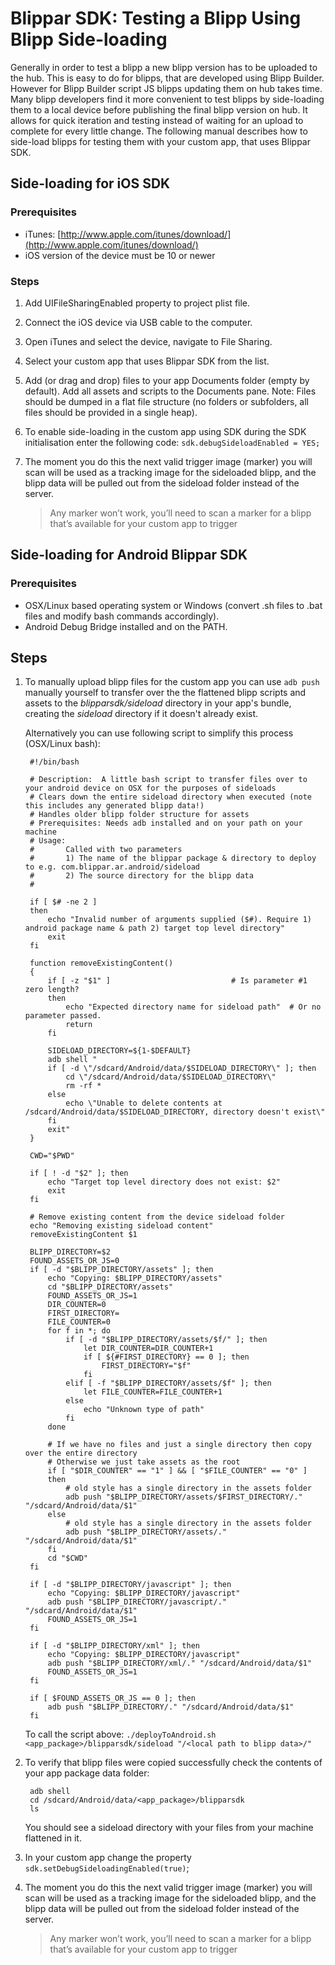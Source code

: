 # Blippar SDK: Testing a Blipp Using Blipp Side-loading

Generally in order to test a blipp a new blipp version has to be uploaded to the hub. This is easy to do for blipps, that are developed using Blipp Builder. However for Blipp Builder script JS blipps updating them on hub takes time. Many blipp developers find it more convenient to test blipps by side-loading them to a local device before publishing the final blipp version on hub. It allows for quick iteration and testing instead of waiting for an upload to complete for every little change. The following manual describes how to side-load blipps for testing them with your custom app, that uses Blippar SDK.

## Side-loading for iOS SDK

### Prerequisites 

* iTunes: [http://www.apple.com/itunes/download/](http://www.apple.com/itunes/download/)
* iOS version of the device must be 10 or newer

### Steps

1. Add UIFileSharingEnabled property to project plist file.
2. Connect the iOS device via USB cable to the computer.
3. Open iTunes and select the device, navigate to File Sharing.
4. Select your custom app that uses Blippar SDK from the list.
5. Add (or drag and drop) files to your app Documents folder (empty by default). Add all assets and scripts to the Documents pane. Note: Files should be dumped in a flat file structure (no folders or subfolders, all files should be provided in a single heap).
6. To enable side-loading in the custom app using SDK during the SDK initialisation enter the following code: `sdk.debugSideloadEnabled = YES;`
7. The moment you do this the next valid trigger image (marker) you will scan will be used as a tracking image for the sideloaded blipp, and the blipp data will be pulled out from the sideload folder instead of the server.

    >Any marker won’t work, you’ll need to scan a marker for a blipp that’s available for your custom app to trigger

## Side-loading for Android Blippar SDK

### Prerequisites

* OSX/Linux based operating system or Windows (convert .sh files to .bat files and modify bash commands accordingly).
* Android Debug Bridge installed and on the PATH.

## Steps

1. To manually upload blipp files for the custom app you can use `adb push` manually yourself to transfer over the the flattened blipp scripts and assets to the _blipparsdk/sideload_ directory in your app's bundle, creating the _sideload_ directory if it doesn't already exist. 

    Alternatively you can use following script to simplify this process (OSX/Linux bash):

        #!/bin/bash
        
        # Description:  A little bash script to transfer files over to your android device on OSX for the purposes of sideloads
        # Clears down the entire sideload directory when executed (note this includes any generated blipp data!)
        # Handles older blipp folder structure for assets
        # Prerequisites: Needs adb installed and on your path on your machine
        # Usage:
        #       Called with two parameters
        #       1) The name of the blippar package & directory to deploy to e.g. com.blippar.ar.android/sideload
        #       2) The source directory for the blipp data
        #
        
        if [ $# -ne 2 ]
        then
            echo "Invalid number of arguments supplied ($#). Require 1) android package name & path 2) target top level directory"
            exit
        fi
        
        function removeExistingContent()
        {  
            if [ -z "$1" ]                           # Is parameter #1 zero length?
            then
                echo "Expected directory name for sideload path"  # Or no parameter passed.
                return
            fi
        
            SIDELOAD_DIRECTORY=${1-$DEFAULT}
            adb shell "
            if [ -d \"/sdcard/Android/data/$SIDELOAD_DIRECTORY\" ]; then
                cd \"/sdcard/Android/data/$SIDELOAD_DIRECTORY\"
                rm -rf *
            else
                echo \"Unable to delete contents at /sdcard/Android/data/$SIDELOAD_DIRECTORY, directory doesn't exist\"
            fi
            exit"
        }
        
        CWD="$PWD"
        
        if [ ! -d "$2" ]; then
            echo "Target top level directory does not exist: $2"
            exit
        fi
        
        # Remove existing content from the device sideload folder
        echo "Removing existing sideload content"
        removeExistingContent $1
        
        BLIPP_DIRECTORY=$2
        FOUND_ASSETS_OR_JS=0
        if [ -d "$BLIPP_DIRECTORY/assets" ]; then
            echo "Copying: $BLIPP_DIRECTORY/assets"
            cd "$BLIPP_DIRECTORY/assets"
            FOUND_ASSETS_OR_JS=1
            DIR_COUNTER=0
            FIRST_DIRECTORY=
            FILE_COUNTER=0
            for f in *; do
                if [ -d "$BLIPP_DIRECTORY/assets/$f/" ]; then
                    let DIR_COUNTER=DIR_COUNTER+1
                    if [ ${#FIRST_DIRECTORY} == 0 ]; then
                        FIRST_DIRECTORY="$f"
                    fi
                elif [ -f "$BLIPP_DIRECTORY/assets/$f" ]; then
                    let FILE_COUNTER=FILE_COUNTER+1
                else
                    echo "Unknown type of path"        
                fi
            done
        
            # If we have no files and just a single directory then copy over the entire directory
            # Otherwise we just take assets as the root
            if [ "$DIR_COUNTER" == "1" ] && [ "$FILE_COUNTER" == "0" ]
            then
                # old style has a single directory in the assets folder
                adb push "$BLIPP_DIRECTORY/assets/$FIRST_DIRECTORY/." "/sdcard/Android/data/$1"
            else
                # old style has a single directory in the assets folder
                adb push "$BLIPP_DIRECTORY/assets/." "/sdcard/Android/data/$1"
            fi
            cd "$CWD"
        fi
        
        if [ -d "$BLIPP_DIRECTORY/javascript" ]; then
            echo "Copying: $BLIPP_DIRECTORY/javascript"
            adb push "$BLIPP_DIRECTORY/javascript/." "/sdcard/Android/data/$1"
            FOUND_ASSETS_OR_JS=1
        fi
        
        if [ -d "$BLIPP_DIRECTORY/xml" ]; then
            echo "Copying: $BLIPP_DIRECTORY/javascript"
            adb push "$BLIPP_DIRECTORY/xml/." "/sdcard/Android/data/$1"
            FOUND_ASSETS_OR_JS=1
        fi
        
        if [ $FOUND_ASSETS_OR_JS == 0 ]; then
            adb push "$BLIPP_DIRECTORY/." "/sdcard/Android/data/$1"
        fi
    
    To call the script above: `./deployToAndroid.sh <app_package>/blipparsdk/sideload "/<local path to blipp data>/"`

2. To verify that blipp files were copied successfully check the contents of your app package data folder:

        adb shell
        cd /sdcard/Android/data/<app_package>/blipparsdk
        ls

    You should see a sideload directory with your files from your machine flattened in it.

3. In your custom app change the property `sdk.setDebugSideloadingEnabled(true)`;
4. The moment you do this the next valid trigger image (marker) you will scan will be used as a tracking image for the sideloaded blipp, and the blipp data will be pulled out from the sideload folder instead of the server.

    >Any marker won’t work, you’ll need to scan a marker for a blipp that’s available for your custom app to trigger